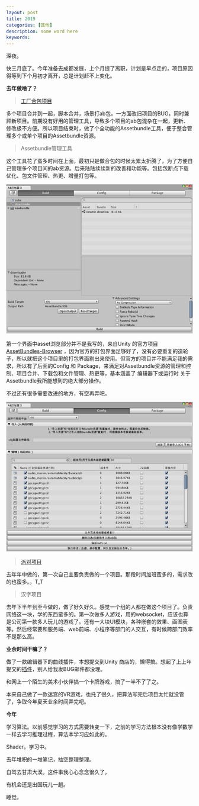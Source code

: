 ```yaml
---
layout: post
title: 2019
categories: [其他]
description: some word here
keywords: 
---
```


深夜。

快三月底了。今年准备去成都发展，上个月提了离职，计划是早点走的，项目原因得等到下个月初才离开，总是计划赶不上变化。

**去年做啥了？**

> [工厂合包项目](https://shouji.baidu.com/software/25698036.html)

多个项目合并到一起，脚本合并，场景打ab包。一方面改旧项目的BUG，同时兼顾新项目。前期没有好用的管理工具，导致多个项目的ab包混杂在一起，更新、修改极不方便。所以项目结束时，做了个全功能的Assetbundle工具，便于整合管理多个或单个项目的Assetbundle资源。

> Assetbundle管理工具

这个工具花了蛮多时间在上面，最初只是做合包的时候太累太折腾了，为了方便自己管理多个项目间的ab资源。后来陆陆续续新的改善和功能等。包括包断点下载优化、包文件管理、热更、增量打包等。

![ab1](/images/Unity/Editor/ab1.png)

第一个界面中asset浏览部分并不是我写的，来自Unity 的官方项目 [AssetBundles-Browser](https://github.com/Unity-Technologies/AssetBundles-Browser) ，因为官方的打包界面足够好了，没有必要重复的造轮子，所以就把这个项目里的打包界面剔出来使用。但官方的项目并不能满足我的需求，所以有了后面的Config 和 Package，来满足对Assetbundle资源的管理和控制、项目合并、下载包和文件管理、热更等，基本涵盖了 编辑器下或运行时 关于Assetbundle我所能想到的绝大部分操作。

不过还有很多需要改进的地方，有空再弄吧。

![ab2](/images/Unity/Editor/ab2.png)

> [派对项目](https://shouji.baidu.com/game/25620433.html)

去年年中做的，第一次自己主要负责做的一个项目。那段时间加班蛮多的，需求改的也蛮多。。T_T

> 汉字项目

去年下半年到至今做的，做了好久好久。感觉一个组的人都在做这个项目了。负责网络这一块，学的东西蛮多的。第一次做多人游戏，用的websocket，应该也算是公司第一款多人玩儿的游戏了。还有一大块UI模块，各种嵌套的效果、画图表等。然后经常要和服务端、web前端、小程序等部门的人交互，有时候跨部门效率不是那么高。

**业余时间干嘛了？**

做了一款编辑器下的曲线插件，本想提交到Unity 商店的，懒得搞。想起了上上年提交的[插件](https://www.assetstore.unity3d.com/cn/#!/content/97821)，别人给我发BUG邮件都没理。

和网上一个陌生的美术小伙伴搞一个卡牌游戏，搞了一半不了了之。

本来自己做了一款迷宫的VR游戏，也托了很久，把算法写完后项目太忙就没管了，争取今年夏天业余时间弄完吧。

**今年**

学习算法。以前感觉学习的方式需要转变一下，之前的学习方法根本没有像学数学一样去学习推理过程，算法本学习应如此的。

Shader。学习中。

去年堆积的一堆笔记，抽空整理整理。

自驾去甘肃大漠。这件事我心心念念很久了。

有机会还是出国玩儿一趟。

睡觉。